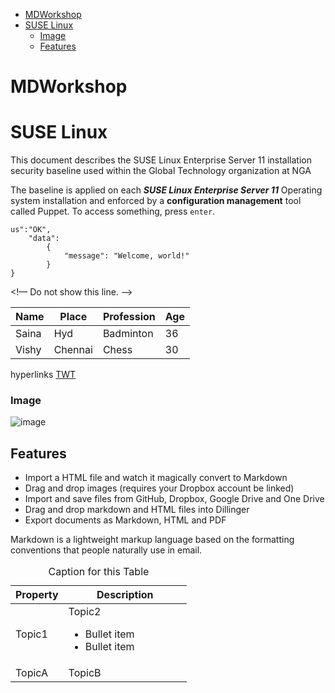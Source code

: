 - [MDWorkshop](#mdworkshop)
- [SUSE Linux](#suse-linux)
    - [Image](#image)
  - [Features](#features)


 # MDWorkshop
# SUSE Linux 

This document describes the SUSE Linux Enterprise Server 11 installation security baseline used within the Global Technology organization at NGA

The baseline is applied on each ***SUSE Linux Enterprise Server 11*** Operating system installation and enforced by a __configuration management__ tool called Puppet. To access something, press `enter`.
```
us":"OK",
    "data":
        {
            "message": "Welcome, world!"
        }
}
```
<!— Do not show this line. —>

Name | Place | Profession | Age 
---- | ---- | ---- | ----
Saina | Hyd | Badminton | 36
Vishy | Chennai | Chess | 30
hyperlinks
[TWT](https://techwriterstribe.com/)
### Image 
![image](./ima)

## Features

- Import a HTML file and watch it magically convert to Markdown
- Drag and drop images (requires your Dropbox account be linked)
- Import and save files from GitHub, Dropbox, Google Drive and One Drive
- Drag and drop markdown and HTML files into Dillinger
- Export documents as Markdown, HTML and PDF

Markdown is a lightweight markup language based on the formatting conventions
that people naturally use in email.

<table class="table table-striped">
<caption>Caption for this Table</caption>
<thead class="thead-dark">
<tr>
    <th width="30%">Property</th>
    <th width="70%">Description</th>
    </tr>
</thead>
<tbody>
<tr>
    <td>Topic1 </td>
    <td>Topic2
        <ul>
        <li>Bullet item</li>
        <li>Bullet item</li>
        </ul>
        </td>
    </tr>
<tr>
    <td>TopicA</td>
    <td>TopicB</td>
    </tr>
</tbody>
</table>
